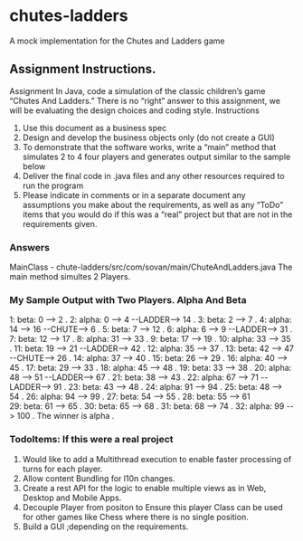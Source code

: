 # chutes-ladders
A mock implementation for the Chutes and Ladders game

## Assignment Instructions. 

Assignment
In Java, code a simulation of the classic children’s game “Chutes And Ladders.” There is no “right” answer to
this assignment, we will be evaluating the design choices and coding style.
Instructions
1. Use this document as a business spec
2. Design and develop the business objects only (do not create a GUI)
3. To demonstrate that the software works, write a “main” method that simulates 2 to 4 four players and
generates output similar to the sample below
4. Deliver the final code in .java files and any other resources required to run the program
5. Please indicate in comments or in a separate document any assumptions you make about the
requirements, as well as any “ToDo” items that you would do if this was a “real” project but that are
not in the requirements given.

### Answers

MainClass - chute-ladders/src/com/sovan/main/ChuteAndLadders.java The main method simultes 2 Players.

### My Sample Output with Two Players. Alpha And Beta

1: beta: 0 --> 2 . 
2: alpha: 0 --> 4 --LADDER--> 14 . 
3: beta: 2 --> 7 . 
4: alpha: 14 --> 16 --CHUTE--> 6 . 
5: beta: 7 --> 12 . 
6: alpha: 6 --> 9 --LADDER--> 31 . 
7: beta: 12 --> 17 . 
8: alpha: 31 --> 33 . 
9: beta: 17 --> 19 . 
10: alpha: 33 --> 35 . 
11: beta: 19 --> 21 --LADDER--> 42 . 
12: alpha: 35 --> 37 . 
13: beta: 42 --> 47 --CHUTE--> 26 . 
14: alpha: 37 --> 40 . 
15: beta: 26 --> 29 . 
16: alpha: 40 --> 45 . 
17: beta: 29 --> 33 . 
18: alpha: 45 --> 48 . 
19: beta: 33 --> 38 . 
20: alpha: 48 --> 51 --LADDER--> 67 . 
21: beta: 38 --> 43 . 
22: alpha: 67 --> 71 --LADDER--> 91 . 
23: beta: 43 --> 48 . 
24: alpha: 91 --> 94 . 
25: beta: 48 --> 54 . 
26: alpha: 94 --> 99 . 
27: beta: 54 --> 55 . 
28: beta: 55 --> 61  
29: beta: 61 --> 65 . 
30: beta: 65 --> 68 . 
31: beta: 68 --> 74 . 
32: alpha: 99 --> 100 . 
The winner is alpha . 

### TodoItems: If this were a real project

1. Would like to add a Multithread execution to enable faster processing of turns for each player. 
2. Allow content Bundling for l10n changes. 
3. Create a rest API for the logic to enable multiple views as in Web, Desktop and Mobile Apps. 
4. Decouple Player from positon to Ensure this player Class can be used for other games like Chess where there is no single position. 
5. Build a GUI ;depending on the requirements. 


